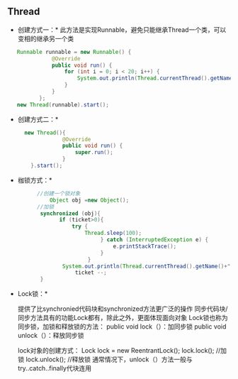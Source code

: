 ## Thread
	
  * 创建方式一：*
	此方法是实现Runnable，避免只能继承Thread一个类，可以变相的继承另一个类
  ```java
	 Runnable runnable = new Runnable() {
	            @Override
	            public void run() {
	                for (int i = 0; i < 20; i++) {
	                    System.out.println(Thread.currentThread().getName());
	                }
	            }
	        };
	 new Thread(runnable).start();
   ```
	
* 创建方式二：*
	
  ```java
	new Thread(){
	            @Override
	            public void run() {
	                super.run();
	            }
	  }.start();
    ```
    
* 枷锁方式：*

  ```java
		//创建一个锁对象
		    Object obj =new Object();
		//加锁
		 synchronized (obj){
		       if (ticket>0){
		           try {
		               Thread.sleep(100);
		                    } catch (InterruptedException e) {
		                        e.printStackTrace();
		                    }
		                }
		        System.out.println(Thread.currentThread().getName()+"第"+ticket+"张票出售中。。。。。");
		            ticket --;
		 }
     ```
     
* Lock锁：*
  
	提供了比synchronied代码块和synchronized方法更广泛的操作
	同步代码块/同步方法具有的功能Lock都有，除此之外，更面体现面向对象
	Lock锁也称为同步锁，加锁和释放锁的方法：
		public void  lock（）：加同步锁
		public void  unlock（）：释放同步锁

	lock对象的创建方式：
		Lock lock = new ReentrantLock(); 
			lock.lock();    //加锁
			lock.unlock();  //释放锁
	通常情况下，unlock（）方法一般与try..catch..finally代块连用
